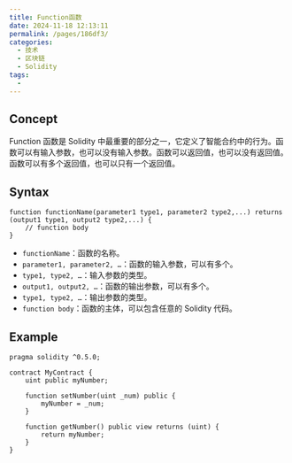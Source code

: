 ```yaml
---
title: Function函数
date: 2024-11-18 12:13:11
permalink: /pages/186df3/
categories:
  - 技术
  - 区块链
  - Solidity
tags:
  - 
---
```


## Concept
Function 函数是 Solidity 中最重要的部分之一，它定义了智能合约中的行为。函数可以有输入参数，也可以没有输入参数。函数可以返回值，也可以没有返回值。函数可以有多个返回值，也可以只有一个返回值。

## Syntax

```solidity
function functionName(parameter1 type1, parameter2 type2,...) returns (output1 type1, output2 type2,...) {
    // function body
}
```

- `functionName`：函数的名称。
- `parameter1, parameter2, …`：函数的输入参数，可以有多个。
- `type1, type2, …`：输入参数的类型。
- `output1, output2, …`：函数的输出参数，可以有多个。
- `type1, type2, …`：输出参数的类型。
- `function body`：函数的主体，可以包含任意的 Solidity 代码。


## Example

```solidity
pragma solidity ^0.5.0;

contract MyContract {
    uint public myNumber;

    function setNumber(uint _num) public {
        myNumber = _num;
    }

    function getNumber() public view returns (uint) {
        return myNumber;
    }
}
```